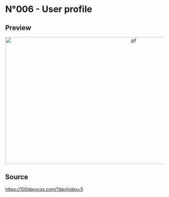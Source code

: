 # N°006 - User profile

## Preview
<p align="center">
<img src="https://user-images.githubusercontent.com/51888438/102824643-8568bf80-43dd-11eb-8464-162a5f393a3f.gif" alt="gif" width=800 height=405>
</p>

## Source
https://100dayscss.com/?dayIndex=5
